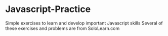 # Javascript-Practice
Simple exercises to learn and develop important Javascript skills
Several of these exercises and problems are from SoloLearn.com
